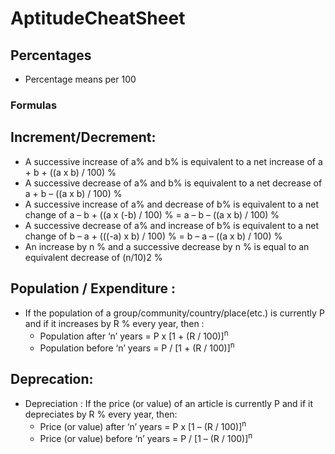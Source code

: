 # AptitudeCheatSheet

## Percentages

- Percentage means per 100

### Formulas

## Increment/Decrement:

- A successive increase of a% and b% is equivalent to a net increase of a + b + ((a x b) / 100) %
- A successive decrease of a% and b% is equivalent to a net decrease of a + b – ((a x b) / 100) %
- A successive increase of a% and decrease of b% is equivalent to a net change of a – b + ((a x (-b) / 100) % = a – b – ((a x b) / 100) %
- A successive decrease of a% and increase of b% is equivalent to a net change of b – a + (((-a) x b) / 100) % = b – a – ((a x b) / 100) %
- An increase by n % and a successive decrease by n % is equal to an equivalent decrease of (n/10)2 %

## Population / Expenditure :

- If the population of a group/community/country/place(etc.) is currently P and if it increases by R % every year, then :
    - Population after ‘n’ years = P x [1 + (R / 100)]<sup>n</sup>
    - Population before ‘n’ years = P / [1 + (R / 100)]<sup>n</sup>

## Deprecation:

- Depreciation : If the price (or value) of an article is currently P and if it depreciates by R % every year, then:
    - Price (or value) after ‘n’ years = P x [1 – (R / 100)]<sup>n</sup>
    - Price (or value) before ‘n’ years = P / [1 – (R / 100)]<sup>n</sup>
 
